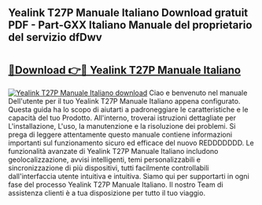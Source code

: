 ## Yealink T27P Manuale Italiano Download gratuit PDF - Part-GXX Italiano Manuale del proprietario del servizio dfDwv

# <h2><a href="http://dfgaec.blite.top/?on=Yealink+T27P+Manuale+Italiano">🔗Download 👉🔴 Yealink T27P Manuale Italiano</a></h2>

[![Yealink T27P Manuale Italiano download](https://i.imgur.com/lujVjoI.png)](http://dfgaec.blite.top/?on=Yealink+T27P+Manuale+Italiano)
Ciao e benvenuto nel manuale Dell'utente per il tuo Yealink T27P Manuale Italiano appena configurato. Questa guida ha lo scopo di aiutarti a padroneggiare le caratteristiche e le capacità del tuo Prodotto. All'interno, troverai istruzioni dettagliate per L'installazione, L'uso, la manutenzione e la risoluzione dei problemi. Si prega di leggere attentamente questo manuale contiene informazioni importanti sul funzionamento sicuro ed efficace del nuovo REDDDDDDD. Le funzionalità avanzate di Yealink T27P Manuale Italiano includono geolocalizzazione, avvisi intelligenti, temi personalizzabili e sincronizzazione di più dispositivi, tutti facilmente controllabili dall'interfaccia utente intuitiva e intuitiva. Siamo qui per supportarti in ogni fase del processo Yealink T27P Manuale Italiano. Il nostro Team di assistenza clienti è a tua disposizione per tutto il tuo viaggio.
